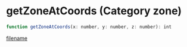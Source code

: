# getZoneAtCoords (Category zone)

```js
function getZoneAtCoords(x: number, y: number, z: number): int
```

[filename](getZoneAtCoords_m.md ':include')